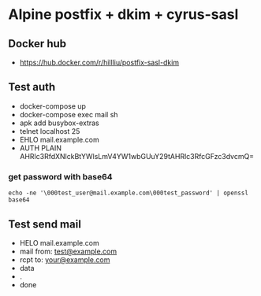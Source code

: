 Alpine postfix + dkim + cyrus-sasl
======

## Docker hub
  * https://hub.docker.com/r/hillliu/postfix-sasl-dkim

## Test auth
  * docker-compose up
  * docker-compose exec mail sh 
  * apk add busybox-extras
  * telnet localhost 25
  * EHLO mail.example.com
  * AUTH PLAIN AHRlc3RfdXNlckBtYWlsLmV4YW1wbGUuY29tAHRlc3RfcGFzc3dvcmQ=

### get password with base64
```
echo -ne '\000test_user@mail.example.com\000test_password' | openssl base64
```

## Test send mail
  * HELO mail.example.com
  * mail from: test@example.com
  * rcpt to: your@example.com 
  * data
  * .
  * done

